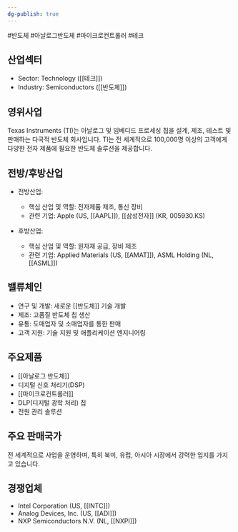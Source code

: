 ```yaml
---
dg-publish: true
---
```

#반도체 #아날로그반도체 #마이크로컨트롤러 #테크 

## 산업섹터

- Sector: Technology ([[테크]])
- Industry: Semiconductors ([[반도체]])

## 영위사업

Texas Instruments (TI)는 아날로그 및 임베디드 프로세싱 칩을 설계, 제조, 테스트 및 판매하는 다국적 반도체 회사입니다. TI는 전 세계적으로 100,000명 이상의 고객에게 다양한 전자 제품에 필요한 반도체 솔루션을 제공합니다.

## 전방/후방산업

- 전방산업:
    
    - 핵심 산업 및 역할: 전자제품 제조, 통신 장비
    - 관련 기업: Apple (US, [[AAPL]]), [[삼성전자]] (KR, 005930.KS)
    
- 후방산업:
    
    - 핵심 산업 및 역할: 원자재 공급, 장비 제조
    - 관련 기업: Applied Materials (US, [[AMAT]]), ASML Holding (NL, [[ASML]])

## 밸류체인

- 연구 및 개발: 새로운 [[반도체]] 기술 개발
- 제조: 고품질 반도체 칩 생산
- 유통: 도매업자 및 소매업자를 통한 판매
- 고객 지원: 기술 지원 및 애플리케이션 엔지니어링

## 주요제품

- [[아날로그 반도체]]
- 디지털 신호 처리기(DSP)
- [[마이크로컨트롤러]]
- DLP(디지털 광학 처리) 칩
- 전원 관리 솔루션

## 주요 판매국가

전 세계적으로 사업을 운영하며, 특히 북미, 유럽, 아시아 시장에서 강력한 입지를 가지고 있습니다.

## 경쟁업체

- Intel Corporation (US, [[INTC]])
- Analog Devices, Inc. (US, [[ADI]])
- NXP Semiconductors N.V. (NL, [[NXPI]])